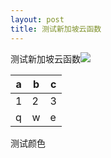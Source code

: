 ```yaml
---
layout: post
title: 测试新加坡云函数
---
```

测试新加坡云函数![](https://cdn.nlark.com/yuque/__latex/0d088a5f8f89b449180aec7ca3cee921.svg#card=math&code=2%5E4%3D16&height=16&width=49)<br />


| a | b | c |
| --- | --- | --- |
| 1 | 2 | 3 |
| q | w | e |

测试颜色


